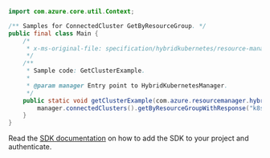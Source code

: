 ```java
import com.azure.core.util.Context;

/** Samples for ConnectedCluster GetByResourceGroup. */
public final class Main {
    /*
     * x-ms-original-file: specification/hybridkubernetes/resource-manager/Microsoft.Kubernetes/stable/2021-10-01/examples/GetClusterExample.json
     */
    /**
     * Sample code: GetClusterExample.
     *
     * @param manager Entry point to HybridKubernetesManager.
     */
    public static void getClusterExample(com.azure.resourcemanager.hybridkubernetes.HybridKubernetesManager manager) {
        manager.connectedClusters().getByResourceGroupWithResponse("k8sc-rg", "testCluster", Context.NONE);
    }
}
```

Read the [SDK documentation](https://github.com/Azure/azure-sdk-for-java/blob/azure-resourcemanager-hybridkubernetes_1.0.0-beta.2/sdk/hybridkubernetes/azure-resourcemanager-hybridkubernetes/README.md) on how to add the SDK to your project and authenticate.
